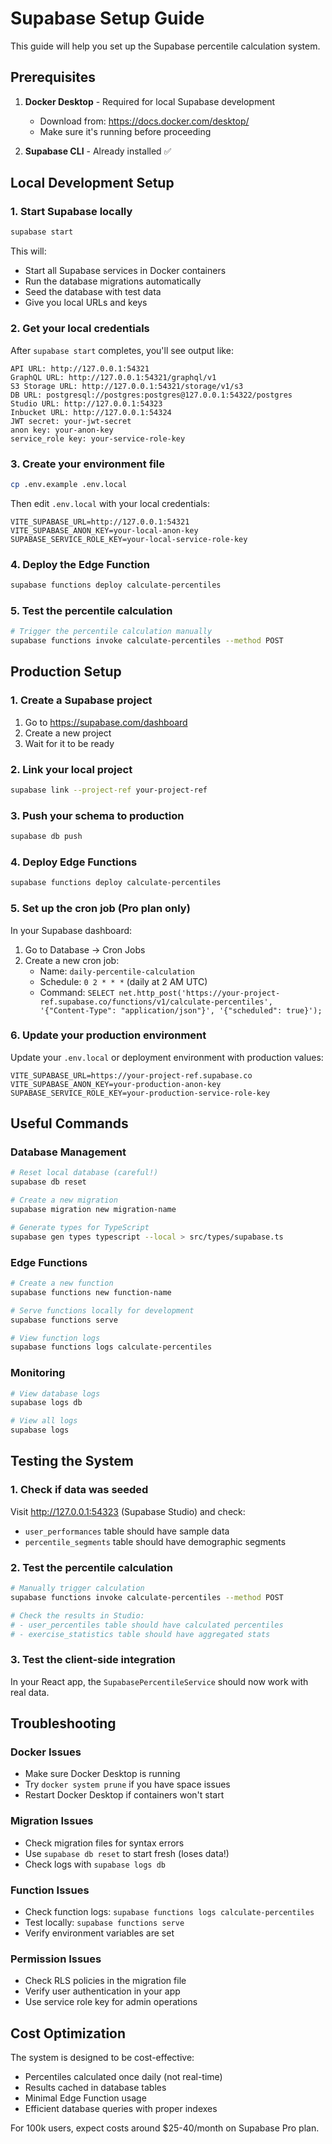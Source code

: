 # Supabase Setup Guide

This guide will help you set up the Supabase percentile calculation system.

## Prerequisites

1. **Docker Desktop** - Required for local Supabase development
   - Download from: https://docs.docker.com/desktop/
   - Make sure it's running before proceeding

2. **Supabase CLI** - Already installed ✅

## Local Development Setup

### 1. Start Supabase locally
```bash
supabase start
```

This will:
- Start all Supabase services in Docker containers
- Run the database migrations automatically
- Seed the database with test data
- Give you local URLs and keys

### 2. Get your local credentials
After `supabase start` completes, you'll see output like:
```
API URL: http://127.0.0.1:54321
GraphQL URL: http://127.0.0.1:54321/graphql/v1
S3 Storage URL: http://127.0.0.1:54321/storage/v1/s3
DB URL: postgresql://postgres:postgres@127.0.0.1:54322/postgres
Studio URL: http://127.0.0.1:54323
Inbucket URL: http://127.0.0.1:54324
JWT secret: your-jwt-secret
anon key: your-anon-key
service_role key: your-service-role-key
```

### 3. Create your environment file
```bash
cp .env.example .env.local
```

Then edit `.env.local` with your local credentials:
```env
VITE_SUPABASE_URL=http://127.0.0.1:54321
VITE_SUPABASE_ANON_KEY=your-local-anon-key
SUPABASE_SERVICE_ROLE_KEY=your-local-service-role-key
```

### 4. Deploy the Edge Function
```bash
supabase functions deploy calculate-percentiles
```

### 5. Test the percentile calculation
```bash
# Trigger the percentile calculation manually
supabase functions invoke calculate-percentiles --method POST
```

## Production Setup

### 1. Create a Supabase project
1. Go to https://supabase.com/dashboard
2. Create a new project
3. Wait for it to be ready

### 2. Link your local project
```bash
supabase link --project-ref your-project-ref
```

### 3. Push your schema to production
```bash
supabase db push
```

### 4. Deploy Edge Functions
```bash
supabase functions deploy calculate-percentiles
```

### 5. Set up the cron job (Pro plan only)
In your Supabase dashboard:
1. Go to Database → Cron Jobs
2. Create a new cron job:
   - Name: `daily-percentile-calculation`
   - Schedule: `0 2 * * *` (daily at 2 AM UTC)
   - Command: `SELECT net.http_post('https://your-project-ref.supabase.co/functions/v1/calculate-percentiles', '{"Content-Type": "application/json"}', '{"scheduled": true}');`

### 6. Update your production environment
Update your `.env.local` or deployment environment with production values:
```env
VITE_SUPABASE_URL=https://your-project-ref.supabase.co
VITE_SUPABASE_ANON_KEY=your-production-anon-key
SUPABASE_SERVICE_ROLE_KEY=your-production-service-role-key
```

## Useful Commands

### Database Management
```bash
# Reset local database (careful!)
supabase db reset

# Create a new migration
supabase migration new migration-name

# Generate types for TypeScript
supabase gen types typescript --local > src/types/supabase.ts
```

### Edge Functions
```bash
# Create a new function
supabase functions new function-name

# Serve functions locally for development
supabase functions serve

# View function logs
supabase functions logs calculate-percentiles
```

### Monitoring
```bash
# View database logs
supabase logs db

# View all logs
supabase logs
```

## Testing the System

### 1. Check if data was seeded
Visit http://127.0.0.1:54323 (Supabase Studio) and check:
- `user_performances` table should have sample data
- `percentile_segments` table should have demographic segments

### 2. Test the percentile calculation
```bash
# Manually trigger calculation
supabase functions invoke calculate-percentiles --method POST

# Check the results in Studio:
# - user_percentiles table should have calculated percentiles
# - exercise_statistics table should have aggregated stats
```

### 3. Test the client-side integration
In your React app, the `SupabasePercentileService` should now work with real data.

## Troubleshooting

### Docker Issues
- Make sure Docker Desktop is running
- Try `docker system prune` if you have space issues
- Restart Docker Desktop if containers won't start

### Migration Issues
- Check migration files for syntax errors
- Use `supabase db reset` to start fresh (loses data!)
- Check logs with `supabase logs db`

### Function Issues
- Check function logs: `supabase functions logs calculate-percentiles`
- Test locally: `supabase functions serve`
- Verify environment variables are set

### Permission Issues
- Check RLS policies in the migration file
- Verify user authentication in your app
- Use service role key for admin operations

## Cost Optimization

The system is designed to be cost-effective:
- Percentiles calculated once daily (not real-time)
- Results cached in database tables
- Minimal Edge Function usage
- Efficient database queries with proper indexes

For 100k users, expect costs around $25-40/month on Supabase Pro plan.